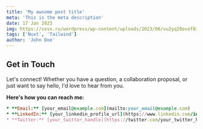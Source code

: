 ```yaml
---
title: 'My awsome post title'
meta: 'This is the meta description'
date: 17 Jan 2023
img: https://sxvx.ru/wordpress/wp-content/uploads/2023/06/vu2yq28ovof8ijcmm7tj8cj5pu54e393-300x225.jpg
tags: ['Nuxt', 'Tailwind']
author: 'John Doe'
---
```


## Get in Touch 

Let's connect!  Whether you have a question, a collaboration proposal, or just want to say hello, I'd love to hear from you.

**Here's how you can reach me:**

```ruby
* **Email:** [your_email@example.com](mailto:your_email@example.com)
* **LinkedIn:** [your_linkedin_profile_url](https://www.linkedin.com/in/your_linkedin_profile_url)
* **Twitter:** [your_twitter_handle](https://twitter.com/your_twitter_handle)

```